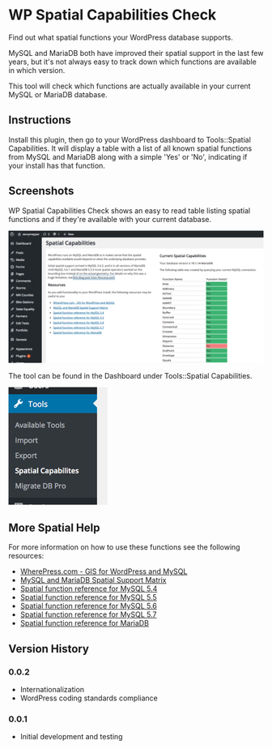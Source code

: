 # WP Spatial Capabilities Check

Find out what spatial functions your WordPress database supports.

MySQL and MariaDB both have improved their spatial support in the last few years, but 
it's not always easy to track down which functions are available in which version.

This tool will check which functions are actually available in your current MySQL or MariaDB database.

## Instructions

Install this plugin, then go to your WordPress dashboard to Tools::Spatial Capabilities. It will
display a table with a list of all known spatial functions from MySQL and MariaDB along with a
simple 'Yes' or 'No', indicating if your install has that function.

## Screenshots

WP Spatial Capabilities Check shows an easy to read table listing spatial functions and if they're available with your current database.

![WP Spatial Capabilities Check in action](./screenshots/wp_spatial_capabilities_check.png "WP Spatial Capabilities Check in action.")

The tool can be found in the Dashboard under Tools::Spatial Capabilities.

![WP Spatial Capabilities menu location](./screenshots/menu_location.png "WP Spatial Capabilities menu location.")

## More Spatial Help

For more information on how to use these functions see the following resources:

* [WherePress.com - GIS for WordPress and MySQL](http://wherepress.com/)
* [MySQL and MariaDB Spatial Support Matrix](https://mariadb.com/kb/en/mariadb/mysqlmariadb-spatial-support-matrix/)
* [Spatial function reference for MySQL 5.4](https://docs.oracle.com/cd/E19957-01/mysql-refman-5.4/functions.html#spatial-extensions)
* [Spatial function reference for MySQL 5.5](https://dev.mysql.com/doc/refman/5.5/en/spatial-function-reference.html)
* [Spatial function reference for MySQL 5.6](https://dev.mysql.com/doc/refman/5.6/en/spatial-function-reference.html)
* [Spatial function reference for MySQL 5.7](https://dev.mysql.com/doc/refman/5.7/en/spatial-function-reference.html)
* [Spatial function reference for MariaDB](https://mariadb.com/kb/en/mariadb/gis-functionality/)

## Version History

###  0.0.2

 * Internationalization
 * WordPress coding standards compliance

### 0.0.1

 * Initial development and testing
